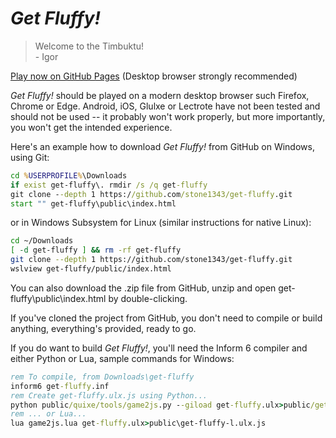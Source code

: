 # *Get Fluffy!*

> Welcome to the Timbuktu!<br>
>    \- Igor

[Play now on GitHub Pages](https://stone1343.github.io/get-fluffy/public/index.html) (Desktop browser strongly recommended)

*Get Fluffy!* should be played on a modern desktop browser such Firefox, Chrome or Edge. Android, iOS, Glulxe or Lectrote have
not been tested and should not be used -- it probably won't work properly, but more importantly, you won't get the intended
experience.

Here's an example how to download *Get Fluffy!* from GitHub on Windows, using Git:

```bat
cd %USERPROFILE%\Downloads
if exist get-fluffy\. rmdir /s /q get-fluffy
git clone --depth 1 https://github.com/stone1343/get-fluffy.git
start "" get-fluffy\public\index.html
```

or in Windows Subsystem for Linux (similar instructions for native Linux):

```bash
cd ~/Downloads
[ -d get-fluffy ] && rm -rf get-fluffy
git clone --depth 1 https://github.com/stone1343/get-fluffy.git
wslview get-fluffy/public/index.html
```

You can also download the .zip file from GitHub, unzip and open get-fluffy\public\index.html by double-clicking.

If you've cloned the project from GitHub, you don't need to compile or build anything, everything's provided, ready to go.

If you do want to build *Get Fluffy!*, you'll need the Inform 6 compiler and either Python or Lua, sample commands for Windows:

```bat
rem To compile, from Downloads\get-fluffy
inform6 get-fluffy.inf
rem Create get-fluffy.ulx.js using Python...
python public/quixe/tools/game2js.py --giload get-fluffy.ulx>public/get-fluffy.ulx.js
rem ... or Lua...
lua game2js.lua get-fluffy.ulx>public\get-fluffy-l.ulx.js
```
